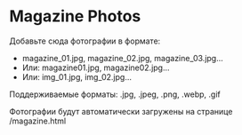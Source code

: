 # Magazine Photos

Добавьте сюда фотографии в формате:
- magazine_01.jpg, magazine_02.jpg, magazine_03.jpg...
- Или: magazine01.jpg, magazine02.jpg...
- Или: img_01.jpg, img_02.jpg...

Поддерживаемые форматы: .jpg, .jpeg, .png, .webp, .gif

Фотографии будут автоматически загружены на странице /magazine.html
